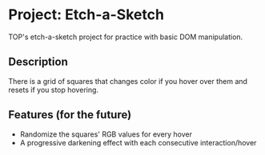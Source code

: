 # Project: Etch-a-Sketch

TOP's etch-a-sketch project for practice with basic DOM manipulation.

## Description

There is a grid of squares that changes color if you hover over them and resets if you stop hovering.

## Features (for the future)

- Randomize the squares' RGB values for every hover
- A progressive darkening effect with each consecutive interaction/hover
